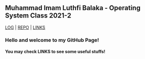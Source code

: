 
## Muhammad Imam Luthfi Balaka - Operating System Class 2021-2

[LOG](https://luthfibalaka.github.io/os212/TXT/mylog.txt) | [REPO](https://github.com/luthfibalaka/os212) | [LINKS]({{site.baseurl}}/LINKS/)

### Hello and welcome to my GitHub Page!

#### You may check LINKS to see some useful stuffs!
